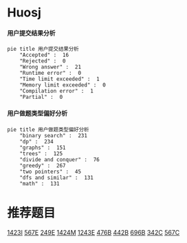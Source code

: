 # Huosj

<!-- tabs:start -->



#### **用户提交结果分析**

```mermaid
pie title 用户提交结果分析
    "Accepted" :  16
    "Rejected" :  0
    "Wrong answer" :  21
    "Runtime error" :  0
    "Time limit exceeded" :  1
    "Memory limit exceeded" :  0
    "Compilation error" :  1
    "Partial" :  0
```

#### **用户做题类型偏好分析**

```mermaid
pie title 用户做题类型偏好分析
    "binary search" :  231
    "dp" :  234
    "graphs" :  151
    "trees" :  125
    "divide and conquer" :  76
    "greedy" :  267
    "two pointers" :  45
    "dfs and similar" :  131
    "math" :  131
```



<!-- tabs:end -->
# 推荐题目
[1423I](https://codeforces.com/contest/1423/problem/I)
[567E](https://codeforces.com/contest/567/problem/E)
[249E](https://codeforces.com/contest/249/problem/E)
[1424M](https://codeforces.com/contest/1424/problem/M)
[1243E](https://codeforces.com/contest/1243/problem/E)
[476B](https://codeforces.com/contest/476/problem/B)
[442B](https://codeforces.com/contest/442/problem/B)
[696B](https://codeforces.com/contest/696/problem/B)
[342C](https://codeforces.com/contest/342/problem/C)
[567C](https://codeforces.com/contest/567/problem/C)
